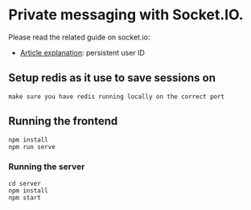 # Private messaging with Socket.IO.

Please read the related guide on socket.io:
- [Article explanation](https://socket.io/get-started/private-messaging-part-2/): persistent user ID


## Setup redis as it use to save sessions on
```make sure you have redis running locally on the correct port```

## Running the frontend

```
npm install
npm run serve
```

### Running the server

```
cd server
npm install
npm start
```
